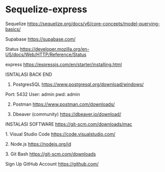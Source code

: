 # Sequelize-express

Sequelize
https://sequelize.org/docs/v6/core-concepts/model-querying-basics/

Supabase
https://supabase.com/

Status
https://developer.mozilla.org/en-US/docs/Web/HTTP/Reference/Status

express
https://expressjs.com/en/starter/installing.html

ISNTALASI BACK END

1. PostgresSQL
https://www.postgresql.org/download/windows/

Port: 5432
User: admin
pwd: admin

2. Postman
https://www.postman.com/downloads/

3. Dbeaver (community)
https://dbeaver.io/download/

INSTALASI SOFTWARE
https://git-scm.com/downloads/mac

1.⁠ ⁠Visual Studio Code
https://code.visualstudio.com/

2.⁠ ⁠Node.js 
https://nodejs.org/id

3.⁠ ⁠Git Bash
https://git-scm.com/downloads

Sign Up GitHub Account
https://github.com/
